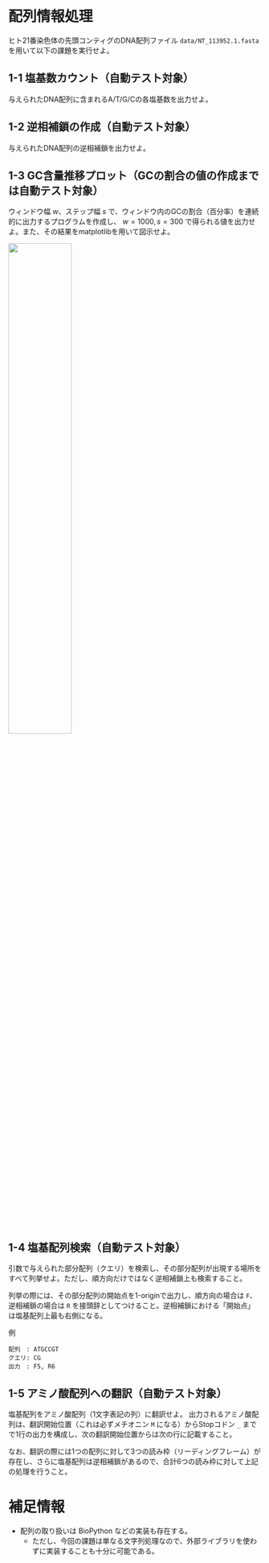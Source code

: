 # 配列情報処理

ヒト21番染色体の先頭コンティグのDNA配列ファイル `data/NT_113952.1.fasta` を用いて以下の課題を実行せよ。

## 1-1 塩基数カウント（自動テスト対象）

与えられたDNA配列に含まれるA/T/G/Cの各塩基数を出力せよ。

## 1-2 逆相補鎖の作成（自動テスト対象）

与えられたDNA配列の逆相補鎖を出力せよ。

## 1-3 GC含量推移プロット（GCの割合の値の作成までは自動テスト対象）

ウィンドウ幅 $w$、ステップ幅 $s$ で、ウィンドウ内のGCの割合（百分率）を連続的に出力するプログラムを作成し、 $w=1000, s=300$ で得られる値を出力せよ。また、その結果をmatplotlibを用いて図示せよ。

<img src="https://user-images.githubusercontent.com/6902135/229272441-b245e68d-7679-4351-b46a-8c8a8000de8a.png" style="width:50%">

## 1-4 塩基配列検索（自動テスト対象）

引数で与えられた部分配列（クエリ）を検索し、その部分配列が出現する場所をすべて列挙せよ。ただし、順方向だけではなく逆相補鎖上も検索すること。

列挙の際には、その部分配列の開始点を1-originで出力し、順方向の場合は `F`、逆相補鎖の場合は `R` を接頭辞としてつけること。逆相補鎖における「開始点」は塩基配列上最も右側になる。

例
```
配列　: ATGCCGT
クエリ: CG
出力　: F5, R6
```

## 1-5 アミノ酸配列への翻訳（自動テスト対象）

塩基配列をアミノ酸配列（1文字表記の列）に翻訳せよ。
出力されるアミノ酸配列は、翻訳開始位置（これは必ずメチオニン `M` になる）からStopコドン `_` までで1行の出力を構成し、次の翻訳開始位置からは次の行に記載すること。

なお、翻訳の際には1つの配列に対して3つの読み枠（リーディングフレーム）が存在し、さらに塩基配列は逆相補鎖があるので、合計6つの読み枠に対して上記の処理を行うこと。

# 補足情報

- 配列の取り扱いは BioPython などの実装も存在する。
  - ただし、今回の課題は単なる文字列処理なので、外部ライブラリを使わずに実装することも十分に可能である。